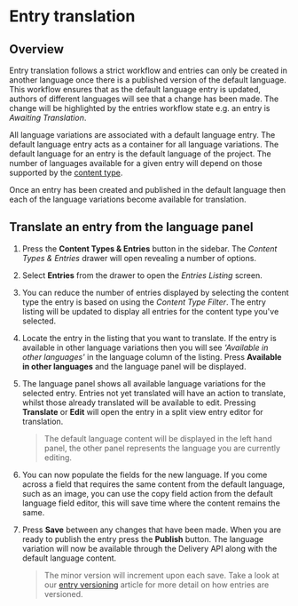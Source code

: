 # Entry translation

## Overview
Entry translation follows a strict workflow and entries can only be created in another language once there is a published version of the default language. This workflow ensures that as the default language entry is updated, authors of different languages will see that a change has been made. The change will be highlighted by the entries workflow state e.g. an entry is *Awaiting Translation*.

All language variations are associated with a default language entry. The default language entry acts as a container for all language variations. The default language for an entry is the default language of the project. The number of languages available for a given entry will depend on those supported by the [content type](/content-types/enable-disable-languages.md).

Once an entry has been created and published in the default language then each of the language variations become available for translation.

## Translate an entry from the language panel
1. Press the **Content Types & Entries** button in the sidebar. The *Content Types & Entries* drawer will open revealing a number of options.
2. Select **Entries** from the drawer to open the *Entries Listing* screen.
3. You can reduce the number of entries displayed by selecting the content type the entry is based on using the *Content Type Filter*. The entry listing will be updated to display all entries for the content type you've selected.
4. Locate the entry in the listing that you want to translate. If the entry is available in other language variations then you will see *'Available in other languages'* in the language column of the listing. Press **Available in other languages** and the language panel will be displayed.
5. The language panel shows all available language variations for the selected entry. Entries not yet translated will have an action to translate, whilst those already translated will be available to edit. Pressing **Translate** or **Edit** will open the entry in a split view entry editor for translation.
	
	> The default language content will be displayed in the left hand panel, the other panel represents the language you are currently editing.

6. You can now populate the fields for the new language. If you come across a field that requires the same content from the default language, such as an image, you can use the copy field action from the default language field editor, this will save time where the content remains the same.
7. Press **Save** between any changes that have been made. When you are ready to publish the entry press the **Publish** button. The language variation will now be available through the Delivery API along with the default language content.

	> The minor version will increment upon each save. Take a look at our [entry versioning](/entries/entry-versioning.md) article for more detail on how entries are versioned.
